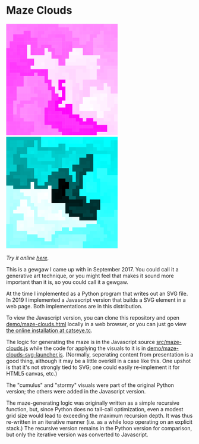 Maze Clouds
===========

![screenshot](images/cumulus-violet.png?raw=true) ![screenshot](images/stormy-aqua.png?raw=true)

_Try it online [here](https://catseye.tc/installation/Maze_Clouds)._

This is a gewgaw I came up with in September 2017.  You could call it
a generative art technique, or you might feel that makes it sound more
important than it is, so you could call it a gewgaw.

At the time I implemented as a Python program that writes out
an SVG file.  In 2019 I implemented a Javascript version that
builds a SVG element in a web page.  Both implementations are
in this distribution.

To view the Javascript version, you can clone this repository and open
[demo/maze-clouds.html](demo/maze-clouds.html) locally in a web browser,
or you can just go view
[the online installation at catseye.tc](https://catseye.tc/installation/Maze_Clouds).

The logic for generating the maze is in the Javascript source
[src/maze-clouds.js](src/maze-clouds.js) while the code for
applying the visuals to it is in
[demo/maze-clouds-svg-launcher.js](demo/maze-clouds-svg-launcher.js).
(Normally, seperating content from presentation is a good thing,
although it may be a little overkill in a case like this.
One upshot is that it's not strongly tied to SVG; one could
easily re-implement it for HTML5 canvas, etc.)

The "cumulus" and "stormy" visuals were part of the original Python version;
the others were added in the Javascript version.

The maze-generating logic was originally written as a simple recursive
function, but, since Python does no tail-call optimization, even a modest
grid size would lead to exceeding the maximum recursion depth.  It was thus
re-written in an iterative manner (i.e. as a while loop operating on an
explicit stack.)  The recursive version remains in the Python version for
comparison, but only the iterative version was converted to Javascript.
